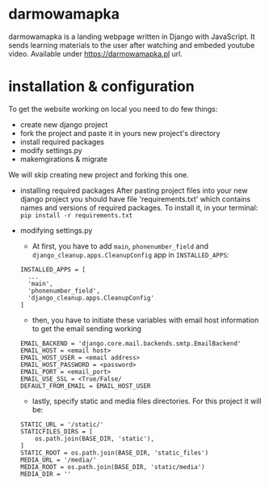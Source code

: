 # darmowamapka
darmowamapka is a landing webpage written in Django with JavaScript.
It sends learning materials to the user after watching and embeded youtube video.
Available under https://darmowamapka.pl url.

# installation & configuration
To get the website working on local you need to do few things:
  - create new django project
  - fork the project and paste it in yours new project's directory
  - install required packages
  - modify settings.py
  - makemgirations & migrate
  
We will skip creating new project and forking this one.

* installing required packages
  After pasting project files into your new django project you should have file 'requirements.txt' which contains names and versions of required packages.
  To install it, in your terminal:
  `pip install -r requirements.txt`

* modifying settings.py
  - At first, you have to add `main`, `phonenumber_field` and `django_cleanup.apps.CleanupConfig` app in `INSTALLED_APPS`:
  ```
  INSTALLED_APPS = [
    ...
    'main',
    'phonenumber_field',
    'django_cleanup.apps.CleanupConfig'
  ]
  ```
  - then, you have to initiate these variables with email host information to get the email sending working
  ```
  EMAIL_BACKEND = 'django.core.mail.backends.smtp.EmailBackend'
  EMAIL_HOST = <email host>
  EMAIL_HOST_USER = <email address>
  EMAIL_HOST_PASSWORD = <password>
  EMAIL_PORT = <email_port>
  EMAIL_USE_SSL = <True/False/
  DEFAULT_FROM_EMAIL = EMAIL_HOST_USER
  ```
  - lastly, specify static and media files directories. For this project it will be:
  ```
  STATIC_URL = '/static/'
  STATICFILES_DIRS = [
      os.path.join(BASE_DIR, 'static'),
  ]
  STATIC_ROOT = os.path.join(BASE_DIR, 'static_files')
  MEDIA_URL = '/media/'
  MEDIA_ROOT = os.path.join(BASE_DIR, 'static/media')
  MEDIA_DIR = ''
  ```
  
